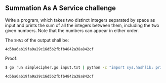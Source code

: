 ## Summation As A Service challenge

Write a program, which takes two distinct integers separated by space as input and prints the sum of all the integers between them, including the two given numbers. Note that the numbers can appear in either order.

The `SHA1` of the output shall be:
```
4d5ba6ab19fa9a29c16d5b2fbfb4842a38a842cf
```

Proof:

```bash
$ go run simplecipher.go input.txt | python -c "import sys,hashlib; print(hashlib.sha1(sys.stdin.read().strip()).hexdigest())"

4d5ba6ab19fa9a29c16d5b2fbfb4842a38a842cf
```
